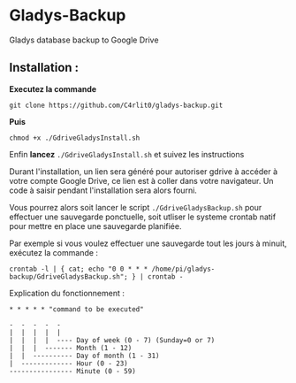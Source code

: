 # Gladys-Backup
Gladys database backup to Google Drive

Installation :
--------------

**Executez la commande**

    git clone https://github.com/C4rlit0/gladys-backup.git

**Puis**

    chmod +x ./GdriveGladysInstall.sh

Enfin **lancez** `./GdriveGladysInstall.sh` et suivez les instructions

Durant l'installation, un lien sera généré pour autoriser gdrive à accéder à votre compte Google Drive, ce lien est à coller dans votre navigateur.
Un code à saisir pendant l'installation sera alors fourni.

Vous pourrez alors soit lancer le script `./GdriveGladysBackup.sh` pour effectuer une sauvegarde ponctuelle, soit utliser le systeme crontab natif pour mettre en place une sauvegarde planifiée.

Par exemple si vous voulez effectuer une sauvegarde tout les jours à minuit, exécutez la commande :

    crontab -l | { cat; echo "0 0 * * * /home/pi/gladys-backup/GdriveGladysBackup.sh"; } | crontab -

Explication du fonctionnement :

    * * * * * "command to be executed"
    
    -  -  -  -  - 
    |  |  |  |  | 
    |  |  |  |  ---- Day of week (0 - 7) (Sunday=0 or 7)
    |  |  |  ------- Month (1 - 12)
    |  |  ---------- Day of month (1 - 31)
    |  ------------- Hour (0 - 23)
    ---------------- Minute (0 - 59)
